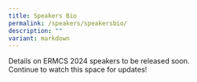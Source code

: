 ```yaml
---
title: Speakers Bio
permalink: /speakers/speakersbio/
description: ""
variant: markdown
---
```

Details on ERMCS 2024 speakers to be released soon.
<br> Continue to watch this space for updates!